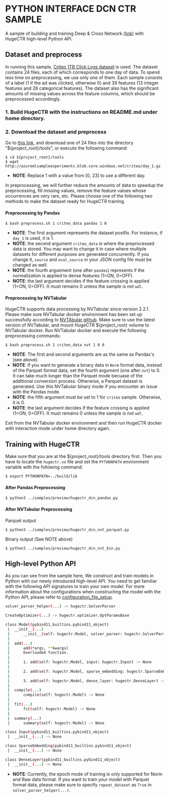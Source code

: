 # PYTHON INTERFACE DCN CTR SAMPLE #
A sample of building and training Deep & Cross Network [(link)](https://arxiv.org/pdf/1708.05123.pdf) with HugeCTR high-level Python API.

## Dataset and preprocess ##
In running this sample, [Criteo 1TB Click Logs dataset](https://ailab.criteo.com/download-criteo-1tb-click-logs-dataset/) is used.
The dataset contains 24 files, each of which corresponds to one day of data.
To spend less time on preprocessing, we use only one of them.
Each sample consists of a label (1 if the ad was clicked, otherwise 0) and 39 features (13 integer features and 26 categorical features).
The dataset also has the significant amounts of missing values across the feature columns, which should be preprocessed accordingly.

### 1. Build HugeCTR with the instructions on README.md under home directory.

### 2. Download the dataset and preprocess

Go to [this link](https://ailab.criteo.com/download-criteo-1tb-click-logs-dataset/),
and download one of 24 files into the directory "${project_root}/tools", 
or execute the following command:
```
$ cd ${project_root}/tools
$ wget http://azuremlsampleexperiments.blob.core.windows.net/criteo/day_1.gz
```
- **NOTE**: Replace 1 with a value from [0, 23] to use a different day.

In preprocessing, we will further reduce the amounts of data to speedup the preprocessing, fill missing values, remove the feature values whose occurrences are very rare, etc.
Please choose one of the following two methods to make the dataset ready for HugeCTR training.

#### Preprocessing by Pandas ####
```shell
$ bash preprocess.sh 1 criteo_data pandas 1 0
```
- **NOTE**: The first argument represents the dataset postfix.  For instance, if `day_1` is used, it is 1.
- **NOTE**: the second argument `criteo_data` is where the preprocessed data is stored.
You may want to change it in case where multiple datasets for different purposes are generated concurrently.
If you change it, `source` and `eval_source` in your JSON config file must be changed as well.
- **NOTE**: the fourth arguement (one after `pandas`) represents if the normalization is applied to dense features (1=ON, 0=OFF).
- **NOTE**: the last argument decides if the feature crossing is applied (1=ON, 0=OFF).
It must remains 0 unless the sample is not `wdl`.

#### Preprocessing by NVTabular ####

HugeCTR supports data processing by NVTabular since version 2.2.1.
Please make sure NVTabular docker environment has been set up successfully according to [NVTAbular github](https://github.com/NVIDIA/NVTabular).
Make sure to use the latest version of NVTabular,
and mount HugeCTR ${project_root} volume to NVTabular docker.
Run NVTabular docker and execute the following preprocessing commands:
```shell
$ bash preprocess.sh 1 criteo_data nvt 1 0 0
```
- **NOTE**: The first and second arguments are as the same as Pandas's (see above).
- **NOTE**: If you want to generate a binary data in `Norm` format data, instead of the Parquet format data, set the fourth argument (one after `nvt`) to 0. It can take much longer than the Parquet mode becuase of the additional conversion process.
Otherwise, a Parquet dataset is generated. Use this NVTabular binary mode if you encounter an  issue with the Pandas mode.
- **NOTE**: the fifth argument must be set to 1 for `criteo` sample. Otherwise, it is 0.
- **NOTE**: the last argument decides if the feature crossing is applied (1=ON, 0=OFF).
It must remains 0 unless the sample is not `wdl`.

Exit from the NVTabular docker environment and then run HugeCTR docker with interaction mode under home directory again.

## Training with HugeCTR ##
Make sure that you are at the ${project_root}/tools directory first. Then you have to locate the `hugectr.so` file and set the `PYTHONPATH` environment variable with the following command:
```shell
$ export PYTHONPATH=../build/lib
```

#### After Pandas Preprocessing ####
```shell
$ python3 ../samples/preview/hugectr_dcn_pandas.py
```

#### After NVTabular Preprocessing ####
Parquet output
```shell
$ python3 ../samples/preview/hugectr_dcn_nvt_parquet.py
```
Binary output (See NOTE above)
```shell
$ python3 ../samples/preview/hugectr_dcn_nvt_bin.py
```

## High-level Python API ##
As you can see from the sample here, We construct and train models in Python with our newly introduced high-level API. You need to get familiar with the following API signatures to train your own model. For more information about the configurations when constructing the model with the Python API, please refer to [configuration_file_setup](https://gitlab-master.nvidia.com/dl/hugectr/hugectr/-/blob/v3.0-integration/docs/configuration_file_setup.md).

```bash
solver_parser_helper(...) -> hugectr.SolverParser
```

```bash
CreateOptimizer(...) -> hugectr.optimizer.OptParamsBase
```

```bash
class Model(pybind11_builtins.pybind11_object)
 |  __init__(...)
 |      __init__(self: hugectr.Model, solver_parser: hugectr.SolverParser, opt_params: hugectr.optimizer.OptParamsBase) -> None
 |
 |  add(...)
 |      add(*args, **kwargs)
 |      Overloaded function.
 |
 |      1. add(self: hugectr.Model, input: hugectr.Input) -> None
 |
 |      2. add(self: hugectr.Model, sparse_embedding: hugectr.SparseEmbedding) -> None
 |
 |      3. add(self: hugectr.Model, dense_layer: hugectr.DenseLayer) -> None
 |
 |  compile(...)
 |      compile(self: hugectr.Model) -> None
 |
 |  fit(...)
 |      fit(self: hugectr.Model) -> None
 |
 |  summary(...)
 |      summary(self: hugectr.Model) -> None

```

```bash
class Input(pybind11_builtins.pybind11_object)
 |  __init__(...) -> None
```

```bash
class SparseEmbedding(pybind11_builtins.pybind11_object)
 |  __init__(...) -> None
```

```bash
class DenseLayer(pybind11_builtins.pybind11_object)
 |  __init__(...) -> None
```

- **NOTE**: Currently, the epoch mode of training is only supported for Norm and Raw data format. If you want to train your model with Parquet format data, please make sure to specify `repeat_dataset` as `True` in `solver_parser_helper(...)`.